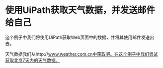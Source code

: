 # 使用UiPath获取天气数据，并发送邮件给自己

这个例子中我们将使用UiPath获取Web页面中的数据，并将其使用邮件发送出去。

天气数据我们从http://www.weather.com.cn中获取吧。在这个例子中我们尝试获取北京7天内的天气数据。



